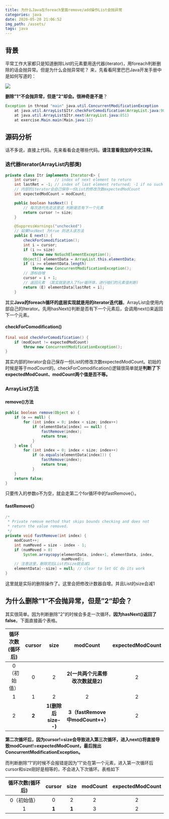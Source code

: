 ```yaml
---
title: 为什么Java在foreach里面remove/add操作List会抛异常
categories: java
date: 2020-05-20 21:06:52
img_path: /assets/
tags: java
---
```

## 背景

平常工作大家都只是知道删除List的元素要用迭代器(iterator)，用foreach判断删除的话会抛异常。但是为什么会抛异常呢？ <!-- more -->来，先看看阿里巴巴Java开发手册中是如何写道的：

![](为什么Java在foreach里面remove-add操作List会抛异常.assets/foreach-remove_add.png)

**删除”1“不会抛异常，但是”2“却会。很神奇是不是**？

```java
Exception in thread "main" java.util.ConcurrentModificationException
	at java.util.ArrayList$Itr.checkForComodification(ArrayList.java:901)
	at java.util.ArrayList$Itr.next(ArrayList.java:851)
	at exercise.Main.main(Main.java:12)
```

## 源码分析

话不多说，直接上代码。先来看看会走哪些代码。**请注意看我加的中文注释。**

### 迭代器iterator(ArrayList内部类)

````java
private class Itr implements Iterator<E> {
    int cursor;       // index of next element to return
    int lastRet = -1; // index of last element returned; -1 if no such
    // 内部的iterator会自己保存一份List的修改次数expectedModCount
    int expectedModCount = modCount;

    public boolean hasNext() {
        // 每次迭代先走这里这 判断是否有下一个元素
        return cursor != size;
    }

    @SuppressWarnings("unchecked")
    // 如果hasNext 为true 则进入该方法
    public E next() {
        checkForComodification();
        int i = cursor;
        if (i >= size)
            throw new NoSuchElementException();
        Object[] elementData = ArrayList.this.elementData;
        if (i >= elementData.length)
            throw new ConcurrentModificationException();
        // 游标自增
        cursor = i + 1;
        // 返回元素 （其实就是进入了for循环体，进行咱们的元素值判断)
        return (E) elementData[lastRet = i];
    }
````

其实**Java的foreach循环的底层实现就是用的iterator迭代器**。ArrayList会使用内部自己的Iterator。先用hasNext()判断是否有下一个元素后，会调用next()来返回下一个元素。

#### checkForComodification()

````java
final void checkForComodification() {
    if (modCount != expectedModCount)
        throw new ConcurrentModificationException();
}
````

其实内部的iterator会自己保存一份List的修改次数expectedModCount。初始的时候是等于modCount的。checkForComodification()逻辑很简单就是**判断了下expectedModCount、modCount两个值是否不等。**

### ArrayList方法

#### remove()方法

````java
public boolean remove(Object o) {
    if (o == null) {
        for (int index = 0; index < size; index++)
            if (elementData[index] == null) {
                fastRemove(index);
                return true;
            }
    } else {
        for (int index = 0; index < size; index++)
            if (o.equals(elementData[index])) {
                fastRemove(index);
                return true;
            }
    }
    return false;
}
````

只要传入的参数o不为空，就会走第二个for循环中的fastRemove(）。

#### fastRemove(）

````Java
/*
 * Private remove method that skips bounds checking and does not
 * return the value removed.
 */
private void fastRemove(int index) {
    modCount++;
    int numMoved = size - index - 1;
    if (numMoved > 0)
        System.arraycopy(elementData, index+1, elementData, index,
                         numMoved);
    // 注意这里，删除完后List的size就会减1
    elementData[--size] = null; // clear to let GC do its work
}
````

这里就是实际的删除操作了。这里会把修改计数器自增。并且List的size会减1

## 为什么删除”1“不会抛异常，但是”2“却会？

其实很简单。因为判断删除"2"的时候会多走一次循环。**因为hasNext()返回了false**。下面直接画个表格。

| 循环次数(循环后) | cursor |        size         |             modCount             | expectedModCount |
| :--------------: | :----: | :-----------------: | :------------------------------: | :--------------: |
|   0（初始值）    |   0    |          2          | **2(一共两个元素修改次数就是2)** |        2         |
|        1         |   1    |          2          |                2                 |        2         |
|        2         | **2**  | **1(删除后size--)** | **3（fastRemove中modCount++）**  |        2         |

**第二次循坏后，因为cursor!=size会导致进入第三次循环，进入next()将直接导致modCount!=expectedModCount，最后抛出ConcurrentModificationException。**

而判断删除“1”的时候不会报错是因为"1"处在第一个元素，进入第一次循环后cursor和size刚好是相等的，不会进入下次循环。表格如下

| 循环次数(循环后) | cursor | size  | modCount | expectedModCount |
| :--------------: | :----: | :---: | :------: | :--------------: |
|   0（初始值）    |   0    |   2   |    2     |        2         |
|        1         | **1**  | **1** |    3     |        2         |